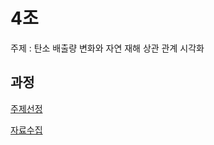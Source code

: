 # 4조 

주제 : 탄소 배출량 변화와 자연 재해 상관 관계 시각화



## 과정

[주제선정](https://github.com/LeeJeaHyuk/Multicampus-2210-ProjectGroup4/tree/master/%EC%A3%BC%EC%A0%9C%EC%84%A0%EC%A0%95)

[자료수집](https://github.com/LeeJeaHyuk/Multicampus-2210-ProjectGroup4/tree/master/%EC%9E%90%EB%A3%8C%EC%88%98%EC%A7%91)

